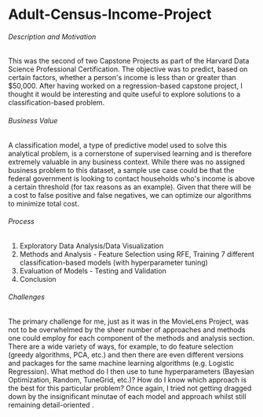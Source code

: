 # Adult-Census-Income-Project
   <h6>Description and Motivation</h6>
                            <p>This was the second of two Capstone Projects as part of the Harvard Data Science Professional Certification. 
                                The objective was to predict, based on certain factors, whether a person's income is less than or greater than $50,000.
                                After having worked on a regression-based capstone project, 
                                I thought it would be interesting and quite useful to explore solutions to a classification-based problem.
                            </p>       
                            <h6>Business Value</h6>
                            <p>A classification model, a type of predictive model used to solve this analytical problem, 
                                is a cornerstone of supervised learning and is therefore extremely valuable in any business context. 
                                While there was no assigned business problem to this dataset, 
                                a sample use case could be that the federal government is looking to contact households who's income is above a certain threshold (for tax reasons as an example). 
                                Given that there will be a cost to false positive and false negatives, we can optimize our algorithms to minimize total cost.
                            </p>
                            <h6>Process</h6>
                            <ol>
                                <li>Exploratory Data Analysis/Data Visualization</li>
                                <li>Methods and Analysis - Feature Selection using RFE, Training 7 different classification-based models (with hyperparameter tuning)</li>
                                <li>Evaluation of Models - Testing and Validation</li>
                                <li>Conclusion</li>
                            </ol> 
                            <h6>Challenges</h6>
                            <p>
                                The primary challenge for me, just as it was in the MovieLens Project, was not to be overwhelmed by the sheer number of approaches and methods one could employ for each component of the methods and analysis section. 
                                There are a wide variety of ways, for example, to do feature selection (greedy algorithms, PCA, etc.) and then there are even different versions and packages for the same machine learning algorithms (e.g. Logistic Regression).
                                What method do I then use to tune hyperparameters (Bayesian Optimization, Random, TuneGrid, etc.)? How do I know which approach is the best for this particular problem?
                                Once again, I tried not getting dragged down by the insignificant minutae of each model and approach whilst still remaining detail-oriented .
                            </p>  
